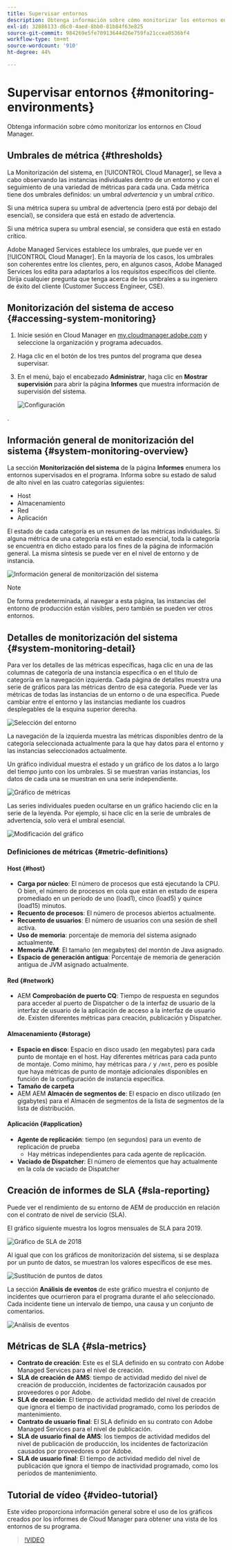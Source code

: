```yaml
---
title: Supervisar entornos
description: Obtenga información sobre cómo monitorizar los entornos en Cloud Manager.
exl-id: 32886133-d6c0-4aed-8bb0-81b84f63e825
source-git-commit: 984269e5fe70913644d26e759fa21ccea0536bf4
workflow-type: tm+mt
source-wordcount: '910'
ht-degree: 44%

---
```



# Supervisar entornos {#monitoring-environments}

Obtenga información sobre cómo monitorizar los entornos en Cloud Manager.

## Umbrales de métrica {#thresholds}

La Monitorización del sistema, en [!UICONTROL Cloud Manager], se lleva a cabo observando las instancias individuales dentro de un entorno y con el seguimiento de una variedad de métricas para cada una. Cada métrica tiene dos umbrales definidos: un umbral *advertencia* y un umbral *crítico*.

Si una métrica supera su umbral de advertencia (pero está por debajo del esencial), se considera que está en estado de advertencia.

Si una métrica supera su umbral esencial, se considera que está en estado crítico.

Adobe Managed Services establece los umbrales, que puede ver en [!UICONTROL Cloud Manager]. En la mayoría de los casos, los umbrales son coherentes entre los clientes, pero, en algunos casos, Adobe Managed Services los edita para adaptarlos a los requisitos específicos del cliente. Dirija cualquier pregunta que tenga acerca de los umbrales a su ingeniero de éxito del cliente (Customer Success Engineer, CSE).

## Monitorización del sistema de acceso {#accessing-system-monitoring}

1. Inicie sesión en Cloud Manager en [my.cloudmanager.adobe.com](https://my.cloudmanager.adobe.com) y seleccione la organización y programa adecuados.

1. Haga clic en el botón de los tres puntos del programa que desea supervisar.
1. En el menú, bajo el encabezado **Administrar**, haga clic en **Mostrar supervisión** para abrir la página **Informes** que muestra información de supervisión del sistema.

   ![Configuración](/help/assets/first-timea1.png)

.

## Información general de monitorización del sistema {#system-monitoring-overview}

La sección **Monitorización del sistema** de la página **Informes** enumera los entornos supervisados en el programa. Informa sobre su estado de salud de alto nivel en las cuatro categorías siguientes:

* Host
* Almacenamiento
* Red
* Aplicación

El estado de cada categoría es un resumen de las métricas individuales. Si alguna métrica de una categoría está en estado esencial, toda la categoría se encuentra en dicho estado para los fines de la página de información general. La misma síntesis se puede ver en el nivel de entorno y de instancia.

![Información general de monitorización del sistema](/help/assets/System-Monitoring-Reports.png)

>[!NOTE]
>
>De forma predeterminada, al navegar a esta página, las instancias del entorno de producción están visibles, pero también se pueden ver otros entornos.

## Detalles de monitorización del sistema {#system-monitoring-detail}

Para ver los detalles de las métricas específicas, haga clic en una de las columnas de categoría de una instancia específica o en el título de categoría en la navegación izquierda. Cada página de detalles muestra una serie de gráficos para las métricas dentro de esa categoría. Puede ver las métricas de todas las instancias de un entorno o de una específica. Puede cambiar entre el entorno y las instancias mediante los cuadros desplegables de la esquina superior derecha.

![Selección del entorno](/help/assets/System_Monitoring1.png)

La navegación de la izquierda muestra las métricas disponibles dentro de la categoría seleccionada actualmente para la que hay datos para el entorno y las instancias seleccionados actualmente.

Un gráfico individual muestra el estado y un gráfico de los datos a lo largo del tiempo junto con los umbrales. Si se muestran varias instancias, los datos de cada una se muestran en una serie independiente.

![Gráfico de métricas](/help/assets/Monitoring_Graphs1.png)

Las series individuales pueden ocultarse en un gráfico haciendo clic en la serie de la leyenda.
Por ejemplo, si hace clic en la serie de umbrales de advertencia, solo verá el umbral esencial.

![Modificación del gráfico](/help/assets/Monitoring_Graphs2.png)

### Definiciones de métricas {#metric-definitions}

#### Host {#host}

* **Carga por núcleo**: El número de procesos que está ejecutando la CPU. O bien, el número de procesos en cola que están en estado de espera promediado en un período de uno (load1), cinco (load5) y quince (load15) minutos.
* **Recuento de procesos**: El número de procesos abiertos actualmente.
* **Recuento de usuarios**: El número de usuarios con una sesión de shell activa.
* **Uso de memoria**: porcentaje de memoria del sistema asignado actualmente.
* **Memoria JVM**: El tamaño (en megabytes) del montón de Java asignado.
* **Espacio de generación antigua**: Porcentaje de memoria de generación antigua de JVM asignado actualmente.

#### Red {#network}

* AEM **Comprobación de puerto CQ**: Tiempo de respuesta en segundos para acceder al puerto de Dispatcher o de la interfaz de usuario de la interfaz de usuario de la aplicación de acceso a la interfaz de usuario de. Existen diferentes métricas para creación, publicación y Dispatcher.

#### Almacenamiento {#storage}

* **Espacio en disco**: Espacio en disco usado (en megabytes) para cada punto de montaje en el host. Hay diferentes métricas para cada punto de montaje. Como mínimo, hay métricas para `/` y `/mnt`, pero es posible que haya métricas de punto de montaje adicionales disponibles en función de la configuración de instancia específica.
* **Tamaño de carpeta**
* AEM AEM **Almacén de segmentos de**: El espacio en disco utilizado (en gigabytes) para el Almacén de segmentos de la lista de segmentos de la lista de distribución.

#### Aplicación {#application}

* **Agente de replicación**: tiempo (en segundos) para un evento de replicación de prueba
   * Hay métricas independientes para cada agente de replicación.
* **Vaciado de Dispatcher**: El número de elementos que hay actualmente en la cola de vaciado de Dispatcher

## Creación de informes de SLA {#sla-reporting}

Puede ver el rendimiento de su entorno de AEM de producción en relación con el contrato de nivel de servicio (SLA).

El gráfico siguiente muestra los logros mensuales de SLA para 2019.

![Gráfico de SLA de 2018](/help/assets/SLA-Reports-one.png)

Al igual que con los gráficos de monitorización del sistema, si se desplaza por un punto de datos, se muestran los valores específicos de ese mes.

![Sustitución de puntos de datos](/help/assets/SLA-Reports-two.png)

La sección **Análisis de eventos** de este gráfico muestra el conjunto de incidentes que ocurrieron para el programa durante el año seleccionado. Cada incidente tiene un intervalo de tiempo, una causa y un conjunto de comentarios.

![Análisis de eventos](/help/assets/sla-reporting3.png)

## Métricas de SLA {#sla-metrics}

* **Contrato de creación**: Este es el SLA definido en su contrato con Adobe Managed Services para el nivel de creación.
* **SLA de creación de AMS**: tiempo de actividad medido del nivel de creación de producción, incidentes de factorización causados por proveedores o por Adobe.
* **SLA de creación**: El tiempo de actividad medido del nivel de creación que ignora el tiempo de inactividad programado, como los períodos de mantenimiento.
* **Contrato de usuario final**: El SLA definido en su contrato con Adobe Managed Services para el nivel de publicación.
* **SLA de usuario final de AMS**: los tiempos de actividad medidos del nivel de publicación de producción, los incidentes de factorización causados por proveedores o por Adobe.
* **SLA de usuario final**: El tiempo de actividad medido del nivel de publicación que ignora el tiempo de inactividad programado, como los períodos de mantenimiento.

## Tutorial de vídeo {#video-tutorial}

Este vídeo proporciona información general sobre el uso de los gráficos creados por los informes de Cloud Manager para obtener una vista de los entornos de su programa.

>[!VIDEO](https://video.tv.adobe.com/v/26315/)
